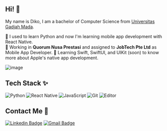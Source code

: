 ## Hi! 👋
My name is Diko, I am a bachelor of Computer Science from [Universitas Gadjah Mada](https://dcse.fmipa.ugm.ac.id/site/en/welcome/). 

🌱 I used to learn Python and now I'm learning mobile app development with React Native.  
🏢 Working in **Quorum Nusa Prestasi** and assigned to **JobTech Pte Ltd** as Mobile App Developer.
📖 Learning Swift, SwiftUI, and UIKit (soon) to know more about Apple's native app development.

![image](https://user-images.githubusercontent.com/4207774/167306565-96e4577a-ec1c-4f6e-a780-e62ae7605f70.gif)



## Tech Stack ✨
![Python](https://img.shields.io/badge/-Python-1c252d?style=flat-square&logo=Python) 
![React Native](https://img.shields.io/badge/-React%20Native-24272e?style=flat-square&logo=react)
![JavaScript](https://img.shields.io/badge/-JavaScript-171717?style=flat-square&logo=javascript) 
![Git](https://img.shields.io/badge/-Git-fafafa?style=flat-square&logo=git)
![Editor](https://img.shields.io/badge/-VSCode-blue?style=flat-square&logo=visual-studio-code&logoColor=white)

## Contact Me 🤙
[![Linkedin Badge](https://img.shields.io/badge/-ahmadsyarifuddinr-blue?style=flat-square&logo=Linkedin&logoColor=white&link=https://www.linkedin.com/in/ahmadsyarifuddinr/)](https://www.linkedin.com/in/ahmadsyarifuddinr/)
[![Gmail Badge](https://img.shields.io/badge/-ahmadsyarifuddinr@gmail.com-c14438?style=flat-square&logo=Gmail&logoColor=white&link=mailto:ahmadsyarifuddinr@gmail.com)](mailto:ahmadsyarifuddinr@gmail.com)

<!---
## GitHub Stats 📈
![Diko's GitHub Stats](https://github-readme-stats.vercel.app/api?username=ddikodroid&show_icons=true&theme=dracula)
--->
